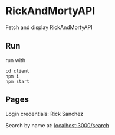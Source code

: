 # RickAndMortyAPI
Fetch and display RickAndMortyAPI


## Run
run with
```
cd client
npm i
npm start
```

## Pages
Login credentials: Rick Sanchez

Search by name at:
[localhost:3000/search](http://localhost:3000/search)
